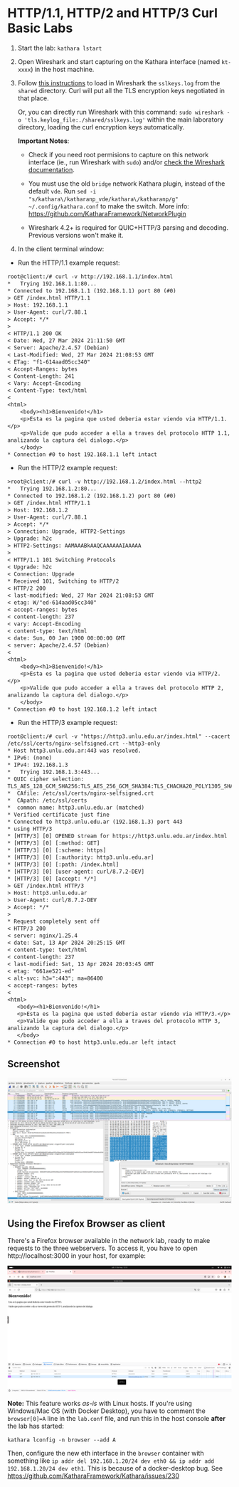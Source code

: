 # HTTP/1.1, HTTP/2 and HTTP/3 Curl Basic Labs

1. Start the lab: `kathara lstart`
1. Open Wireshark and start capturing on the Kathara interface (named `kt-xxxx`) in the host machine.
1. Follow [this instructions](https://everything.curl.dev/usingcurl/tls/sslkeylogfile.html) to load in Wireshark the `sslkeys.log` from the `shared` directory. Curl will put all the TLS encryption keys negotiated in that place.

   Or, you can directly run Wireshark with this command: `sudo wireshark -o 'tls.keylog_file:./shared/sslkeys.log'` within the main laboratory directory, loading the curl encryption keys automatically.


   **Important Notes**:
     - Check if you need root permisions to capture on this network interface (ie., run Wireshark with `sudo`) and/or [check the Wireshark documentation](https://wiki.wireshark.org/CaptureSetup/CapturePrivileges).

     - You must use the old `bridge` network Kathara plugin, instead of the default `vde`. Run `sed -i "s/kathara\/katharanp_vde/kathara\/katharanp/g"  ~/.config/kathara.conf` to make the switch. More info: https://github.com/KatharaFramework/NetworkPlugin
   
     - Wireshark 4.2+ is required for QUIC+HTTP/3 parsing and decoding. Previous versions won't make it.

1. In the client terminal window:
 - Run the HTTP/1.1 example request:
```commandline
root@client:/# curl -v http://192.168.1.1/index.html
*   Trying 192.168.1.1:80...
* Connected to 192.168.1.1 (192.168.1.1) port 80 (#0)
> GET /index.html HTTP/1.1
> Host: 192.168.1.1
> User-Agent: curl/7.88.1
> Accept: */*
>
< HTTP/1.1 200 OK
< Date: Wed, 27 Mar 2024 21:11:50 GMT
< Server: Apache/2.4.57 (Debian)
< Last-Modified: Wed, 27 Mar 2024 21:08:53 GMT
< ETag: "f1-614aad05cc340"
< Accept-Ranges: bytes
< Content-Length: 241
< Vary: Accept-Encoding
< Content-Type: text/html
<
<html>
    <body><h1>Bienvenido!</h1>
    <p>Esta es la pagina que usted deberia estar viendo via HTTP/1.1.</p>
    <p>Valide que pudo acceder a ella a traves del protocolo HTTP 1.1, analizando la captura del dialogo.</p>
    </body>
* Connection #0 to host 192.168.1.1 left intact
```
 - Run the HTTP/2 example request:
```commandline
>root@client:/# curl -v http://192.168.1.2/index.html --http2
*   Trying 192.168.1.2:80...
* Connected to 192.168.1.2 (192.168.1.2) port 80 (#0)
> GET /index.html HTTP/1.1
> Host: 192.168.1.2
> User-Agent: curl/7.88.1
> Accept: */*
> Connection: Upgrade, HTTP2-Settings
> Upgrade: h2c
> HTTP2-Settings: AAMAAABkAAQCAAAAAAIAAAAA
>
< HTTP/1.1 101 Switching Protocols
< Upgrade: h2c
< Connection: Upgrade
* Received 101, Switching to HTTP/2
< HTTP/2 200
< last-modified: Wed, 27 Mar 2024 21:08:53 GMT
< etag: W/"ed-614aad05cc340"
< accept-ranges: bytes
< content-length: 237
< vary: Accept-Encoding
< content-type: text/html
< date: Sun, 00 Jan 1900 00:00:00 GMT
< server: Apache/2.4.57 (Debian)
<
<html>
    <body><h1>Bienvenido!</h1>
    <p>Esta es la pagina que usted deberia estar viendo via HTTP/2.</p>
    <p>Valide que pudo acceder a ella a traves del protocolo HTTP 2, analizando la captura del dialogo.</p>
    </body>
* Connection #0 to host 192.168.1.2 left intact
```
 - Run the HTTP/3 example request:
 ```commandline
 root@client:/# curl -v "https://http3.unlu.edu.ar/index.html" --cacert /etc/ssl/certs/nginx-selfsigned.crt --http3-only
* Host http3.unlu.edu.ar:443 was resolved.
* IPv6: (none)
* IPv4: 192.168.1.3
*   Trying 192.168.1.3:443...
* QUIC cipher selection: TLS_AES_128_GCM_SHA256:TLS_AES_256_GCM_SHA384:TLS_CHACHA20_POLY1305_SHA256:TLS_AES_128_CCM_SHA256
*  CAfile: /etc/ssl/certs/nginx-selfsigned.crt
*  CApath: /etc/ssl/certs
*  common name: http3.unlu.edu.ar (matched)
* Verified certificate just fine
* Connected to http3.unlu.edu.ar (192.168.1.3) port 443
* using HTTP/3
* [HTTP/3] [0] OPENED stream for https://http3.unlu.edu.ar/index.html
* [HTTP/3] [0] [:method: GET]
* [HTTP/3] [0] [:scheme: https]
* [HTTP/3] [0] [:authority: http3.unlu.edu.ar]
* [HTTP/3] [0] [:path: /index.html]
* [HTTP/3] [0] [user-agent: curl/8.7.2-DEV]
* [HTTP/3] [0] [accept: */*]
> GET /index.html HTTP/3
> Host: http3.unlu.edu.ar
> User-Agent: curl/8.7.2-DEV
> Accept: */*
> 
* Request completely sent off
< HTTP/3 200 
< server: nginx/1.25.4
< date: Sat, 13 Apr 2024 20:25:15 GMT
< content-type: text/html
< content-length: 237
< last-modified: Sat, 13 Apr 2024 20:03:45 GMT
< etag: "661ae521-ed"
< alt-svc: h3=":443"; ma=86400
< accept-ranges: bytes
< 
<html>
    <body><h1>Bienvenido!</h1>
    <p>Esta es la pagina que usted deberia estar viendo via HTTP/3.</p>
    <p>Valide que pudo acceder a ella a traves del protocolo HTTP 3, analizando la captura del dialogo.</p>
    </body>
* Connection #0 to host http3.unlu.edu.ar left intact
```

## Screenshot
![HTTP3 Wireshark Screenshot](./misc/http3_capture_screenshot.png)

## Using the Firefox Browser as client

There's a Firefox browser available in the network lab, ready to make requests to the three webservers. To access it, you have to open http://localhost:3000 in your host, for example:

![HTTP3 Firefox Screenshot](./misc/http3_browser_screenshot.png)


**Note:** This feature works *as-is* with Linux hosts. If you're using Windows/Mac OS (with Docker Desktop), you have to comment the `browser[0]=A` line in the `lab.conf` file, and run this in the host console **after** the lab has started:

```commandline
kathara lconfig -n browser --add A
```
Then, configure the new eth interface in the `browser` container with something like 
`ip addr del 192.168.1.20/24 dev eth0 && ip addr add 192.168.1.20/24 dev eth1`. This is because of a docker-desktop bug. See https://github.com/KatharaFramework/Kathara/issues/230
